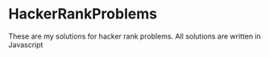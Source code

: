 # HackerRankProblems

These are my solutions for hacker rank problems.
All solutions are written in Javascript
